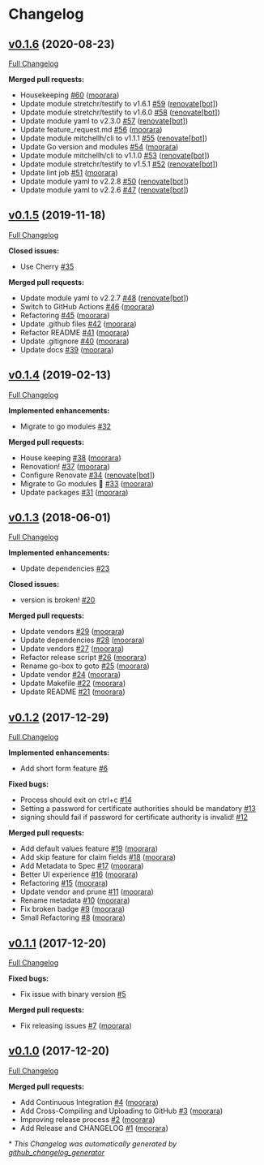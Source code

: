 # Changelog

## [v0.1.6](https://github.com/moorara/gocert/tree/v0.1.6) (2020-08-23)

[Full Changelog](https://github.com/moorara/gocert/compare/v0.1.5...v0.1.6)

**Merged pull requests:**

- Housekeeping [\#60](https://github.com/moorara/gocert/pull/60) ([moorara](https://github.com/moorara))
- Update module stretchr/testify to v1.6.1 [\#59](https://github.com/moorara/gocert/pull/59) ([renovate[bot]](https://github.com/apps/renovate))
- Update module stretchr/testify to v1.6.0 [\#58](https://github.com/moorara/gocert/pull/58) ([renovate[bot]](https://github.com/apps/renovate))
- Update module yaml to v2.3.0 [\#57](https://github.com/moorara/gocert/pull/57) ([renovate[bot]](https://github.com/apps/renovate))
- Update feature\_request.md [\#56](https://github.com/moorara/gocert/pull/56) ([moorara](https://github.com/moorara))
- Update module mitchellh/cli to v1.1.1 [\#55](https://github.com/moorara/gocert/pull/55) ([renovate[bot]](https://github.com/apps/renovate))
- Update Go version and modules [\#54](https://github.com/moorara/gocert/pull/54) ([moorara](https://github.com/moorara))
- Update module mitchellh/cli to v1.1.0 [\#53](https://github.com/moorara/gocert/pull/53) ([renovate[bot]](https://github.com/apps/renovate))
- Update module stretchr/testify to v1.5.1 [\#52](https://github.com/moorara/gocert/pull/52) ([renovate[bot]](https://github.com/apps/renovate))
- Update lint job [\#51](https://github.com/moorara/gocert/pull/51) ([moorara](https://github.com/moorara))
- Update module yaml to v2.2.8 [\#50](https://github.com/moorara/gocert/pull/50) ([renovate[bot]](https://github.com/apps/renovate))
- Update module yaml to v2.2.6 [\#47](https://github.com/moorara/gocert/pull/47) ([renovate[bot]](https://github.com/apps/renovate))

## [v0.1.5](https://github.com/moorara/gocert/tree/v0.1.5) (2019-11-18)

[Full Changelog](https://github.com/moorara/gocert/compare/v0.1.4...v0.1.5)

**Closed issues:**

- Use Cherry [\#35](https://github.com/moorara/gocert/issues/35)

**Merged pull requests:**

- Update module yaml to v2.2.7 [\#48](https://github.com/moorara/gocert/pull/48) ([renovate[bot]](https://github.com/apps/renovate))
- Switch to GitHub Actions [\#46](https://github.com/moorara/gocert/pull/46) ([moorara](https://github.com/moorara))
- Refactoring [\#45](https://github.com/moorara/gocert/pull/45) ([moorara](https://github.com/moorara))
- Update .github files [\#42](https://github.com/moorara/gocert/pull/42) ([moorara](https://github.com/moorara))
- Refactor README [\#41](https://github.com/moorara/gocert/pull/41) ([moorara](https://github.com/moorara))
- Update .gitignore [\#40](https://github.com/moorara/gocert/pull/40) ([moorara](https://github.com/moorara))
- Update docs [\#39](https://github.com/moorara/gocert/pull/39) ([moorara](https://github.com/moorara))

## [v0.1.4](https://github.com/moorara/gocert/tree/v0.1.4) (2019-02-13)

[Full Changelog](https://github.com/moorara/gocert/compare/v0.1.3...v0.1.4)

**Implemented enhancements:**

- Migrate to go modules [\#32](https://github.com/moorara/gocert/issues/32)

**Merged pull requests:**

- House keeping [\#38](https://github.com/moorara/gocert/pull/38) ([moorara](https://github.com/moorara))
- Renovation! [\#37](https://github.com/moorara/gocert/pull/37) ([moorara](https://github.com/moorara))
- Configure Renovate [\#34](https://github.com/moorara/gocert/pull/34) ([renovate[bot]](https://github.com/apps/renovate))
- Migrate to Go modules 🎉 [\#33](https://github.com/moorara/gocert/pull/33) ([moorara](https://github.com/moorara))
- Update packages [\#31](https://github.com/moorara/gocert/pull/31) ([moorara](https://github.com/moorara))

## [v0.1.3](https://github.com/moorara/gocert/tree/v0.1.3) (2018-06-01)

[Full Changelog](https://github.com/moorara/gocert/compare/v0.1.2...v0.1.3)

**Implemented enhancements:**

- Update dependencies [\#23](https://github.com/moorara/gocert/issues/23)

**Closed issues:**

- version is broken! [\#20](https://github.com/moorara/gocert/issues/20)

**Merged pull requests:**

- Update vendors [\#29](https://github.com/moorara/gocert/pull/29) ([moorara](https://github.com/moorara))
- Update dependencies [\#28](https://github.com/moorara/gocert/pull/28) ([moorara](https://github.com/moorara))
- Update vendors [\#27](https://github.com/moorara/gocert/pull/27) ([moorara](https://github.com/moorara))
- Refactor release script [\#26](https://github.com/moorara/gocert/pull/26) ([moorara](https://github.com/moorara))
- Rename go-box to goto [\#25](https://github.com/moorara/gocert/pull/25) ([moorara](https://github.com/moorara))
- Update vendor [\#24](https://github.com/moorara/gocert/pull/24) ([moorara](https://github.com/moorara))
- Update Makefile [\#22](https://github.com/moorara/gocert/pull/22) ([moorara](https://github.com/moorara))
- Update README [\#21](https://github.com/moorara/gocert/pull/21) ([moorara](https://github.com/moorara))

## [v0.1.2](https://github.com/moorara/gocert/tree/v0.1.2) (2017-12-29)

[Full Changelog](https://github.com/moorara/gocert/compare/v0.1.1...v0.1.2)

**Implemented enhancements:**

- Add short form feature [\#6](https://github.com/moorara/gocert/issues/6)

**Fixed bugs:**

- Process should exit on ctrl+c [\#14](https://github.com/moorara/gocert/issues/14)
- Setting a password for certificate authorities should be mandatory [\#13](https://github.com/moorara/gocert/issues/13)
- signing should fail if password for certificate authority is invalid! [\#12](https://github.com/moorara/gocert/issues/12)

**Merged pull requests:**

- Add default values feature [\#19](https://github.com/moorara/gocert/pull/19) ([moorara](https://github.com/moorara))
- Add skip feature for claim fields [\#18](https://github.com/moorara/gocert/pull/18) ([moorara](https://github.com/moorara))
- Add Metadata to Spec [\#17](https://github.com/moorara/gocert/pull/17) ([moorara](https://github.com/moorara))
- Better UI experience [\#16](https://github.com/moorara/gocert/pull/16) ([moorara](https://github.com/moorara))
- Refactoring [\#15](https://github.com/moorara/gocert/pull/15) ([moorara](https://github.com/moorara))
- Update vendor and prune [\#11](https://github.com/moorara/gocert/pull/11) ([moorara](https://github.com/moorara))
- Rename metadata [\#10](https://github.com/moorara/gocert/pull/10) ([moorara](https://github.com/moorara))
- Fix broken badge [\#9](https://github.com/moorara/gocert/pull/9) ([moorara](https://github.com/moorara))
- Small Refactoring [\#8](https://github.com/moorara/gocert/pull/8) ([moorara](https://github.com/moorara))

## [v0.1.1](https://github.com/moorara/gocert/tree/v0.1.1) (2017-12-20)

[Full Changelog](https://github.com/moorara/gocert/compare/v0.1.0...v0.1.1)

**Fixed bugs:**

- Fix issue with binary version [\#5](https://github.com/moorara/gocert/issues/5)

**Merged pull requests:**

- Fix releasing issues [\#7](https://github.com/moorara/gocert/pull/7) ([moorara](https://github.com/moorara))

## [v0.1.0](https://github.com/moorara/gocert/tree/v0.1.0) (2017-12-20)

[Full Changelog](https://github.com/moorara/gocert/compare/401f69044d53b435957cf23c9365f39fc9b0448c...v0.1.0)

**Merged pull requests:**

- Add Continuous Integration [\#4](https://github.com/moorara/gocert/pull/4) ([moorara](https://github.com/moorara))
- Add Cross-Compiling and Uploading to GitHub [\#3](https://github.com/moorara/gocert/pull/3) ([moorara](https://github.com/moorara))
- Improving release process [\#2](https://github.com/moorara/gocert/pull/2) ([moorara](https://github.com/moorara))
- Add Release and CHANGELOG [\#1](https://github.com/moorara/gocert/pull/1) ([moorara](https://github.com/moorara))



\* *This Changelog was automatically generated by [github_changelog_generator](https://github.com/github-changelog-generator/github-changelog-generator)*
